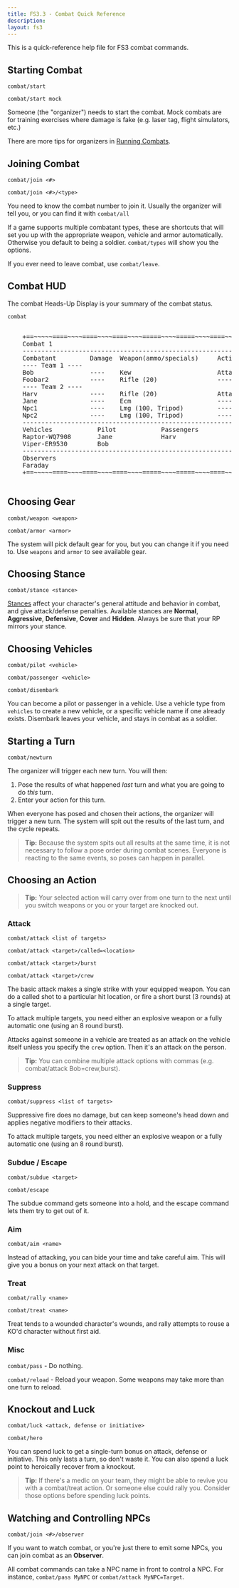```yaml
---
title: FS3.3 - Combat Quick Reference
description:
layout: fs3
---
```


This is a quick-reference help file for FS3 combat commands.

## Starting Combat

`combat/start`

`combat/start mock`

Someone (the "organizer") needs to start the combat.  Mock combats are for training exercises where damage is fake (e.g. laser tag, flight simulators, etc.)

There are more tips for organizers in [Running Combats](/fs3/fs3-3/running-combat).

## Joining Combat

`combat/join <#>`

`combat/join <#>/<type>`

You need to know the combat number to join it.  Usually the organizer will tell you, or you can find it with `combat/all`

If a game supports multiple combatant types, these are shortcuts that will set you up with the appropriate weapon, vehicle and armor automatically.  Otherwise you default to being a soldier.   `combat/types` will show you the options.

If you ever need to leave combat, use `combat/leave`.

## Combat HUD

The combat Heads-Up Display is your summary of the combat status.

`combat`

<pre class="prettyprint">
    <span class="nocode">
    +==~~~~~====~~~~====~~~~====~~~~=====~~~~=====~~~~====~~~~====~~~~====~~~~~==+
    Combat 1                                                  Organized by Faraday
    ------------------------------------------------------------------------------
    Combatant         Damage  Weapon(ammo/specials)     Action(stance)
    ---- Team 1 ----
    Bob               ----    Kew                       Attack Harv 
    Foobar2           ----    Rifle (20)                ---- 
    ---- Team 2 ----
    Harv              ----    Rifle (20)                Attack Bob 
    Jane              ----    Ecm                       ---- 
    Npc1              ----    Lmg (100, Tripod)         ---- 
    Npc2              ----    Lmg (100, Tripod)         ---- 
    ------------------------------------------------------------------------------
    Vehicles            Pilot            Passengers
    Raptor-WQ7908       Jane             Harv
    Viper-ER9530        Bob              
    ------------------------------------------------------------------------------
    Observers
    Faraday
    +==~~~~~====~~~~====~~~~====~~~~=====~~~~=====~~~~====~~~~====~~~~====~~~~~==+
         </span>  
</pre>

## Choosing Gear

`combat/weapon <weapon>`

`combat/armor <armor>`

The system will pick default gear for you, but you can change it if you need to.   Use `weapons` and `armor` to see available gear.

## Choosing Stance

`combat/stance <stance>`

[Stances](/fs3/fs3-3/combat#stance) affect your character's general attitude and behavior in combat, and give attack/defense penalties.  Available stances are **Normal**, **Aggressive**, **Defensive**, **Cover** and **Hidden**.  Always be sure that your RP mirrors your stance.

## Choosing Vehicles

`combat/pilot <vehicle>`

`combat/passenger <vehicle>`

`combat/disembark`

You can become a pilot or passenger in a vehicle.  Use a vehicle type from `vehicles` to create a new vehicle, or a specific vehicle name if one already exists.  Disembark leaves your vehicle, and stays in combat as a soldier.

## Starting a Turn

`combat/newturn`

The organizer will trigger each new turn.  You will then:

1. Pose the results of what happened *last* turn and what you are going to do *this* turn.
2. Enter your action for this turn.

When everyone has posed and chosen their actions, the organizer will trigger a new turn.  The system will spit out the results of the last turn, and the cycle repeats.

> <i class="fa fa-cubes" aria-hidden="true"></i> **Tip:**  Because the system spits out all results at the same time, it is not necessary to follow a pose order during combat scenes. Everyone is reacting to the same events, so poses can happen in parallel.

## Choosing an Action

> <i class="fa fa-cubes" aria-hidden="true"></i> **Tip:**  Your selected action will carry over from one turn to the next until you switch weapons or you or your target are knocked out.

### Attack 

`combat/attack <list of targets>`

`combat/attack <target>/called=<location>`

`combat/attack <target>/burst`

`combat/attack <target>/crew`

The basic attack makes a single strike with your equipped weapon.  You can do a called shot to a particular hit location, or fire a short burst (3 rounds) at a single target.

To attack multiple targets, you need either an explosive weapon or a fully automatic one (using an 8 round burst).

Attacks against someone in a vehicle are treated as an attack on the vehicle itself unless you specify the `crew` option.  Then it's an attack on the person.

> <i class="fa fa-cubes" aria-hidden="true"></i> **Tip:**  You can combine multiple attack options with commas (e.g. combat/attack Bob=crew,burst).
 
### Suppress

`combat/suppress <list of targets>`

Suppressive fire does no damage, but can keep someone's head down and applies negative modifiers to their attacks.

To attack multiple targets, you need either an explosive weapon or a fully automatic one (using an 8 round burst).


### Subdue / Escape

`combat/subdue <target>`

`combat/escape`

The subdue command gets someone into a hold, and the escape command lets them try to get out of it.

### Aim

`combat/aim <name>`

Instead of attacking, you can bide your time and take careful aim.  This will give you a bonus on your next attack on that target.


### Treat

`combat/rally <name>`

`combat/treat <name>`

Treat tends to a wounded character's wounds, and rally attempts to rouse a KO'd character without first aid.


### Misc

`combat/pass` - Do nothing.

`combat/reload` -  Reload your weapon.  Some weapons may take more than one turn to reload.


## Knockout and Luck

`combat/luck <attack, defense or initiative>`

`combat/hero`

You can spend luck to get a single-turn bonus on attack, defense or initiative.  This only lasts a turn, so don't waste it.  You can also spend a luck point to heroically recover from a knockout.

> <i class="fa fa-cubes" aria-hidden="true"></i> **Tip:** If there's a medic on your team, they might be able to revive you with a combat/treat action.  Or someone else could rally you.  Consider those options before spending luck points. 


## Watching and Controlling NPCs

`combat/join <#>/observer`

If you want to watch combat, or you're just there to emit some NPCs, you can join combat as an **Observer**.

All combat commands can take a NPC name in front to control a NPC.  For instance, `combat/pass MyNPC` or `combat/attack MyNPC=Target`.